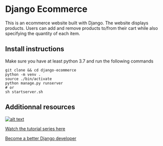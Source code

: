# Django Ecommerce

This is an ecommerce website built with Django. The website displays products. Users can add and remove products to/from their cart while also specifying the quantity of each item.

## Install instructions
Make sure you have at least python 3.7 and run the following commands
```shell
git clone && cd django-ecommerce
python -m venv .
source ./bin/activate
python manage.py runserver
# or
sh startserver.sh
```

## Additionnal resources

[![alt text](https://github.com/justdjango/django-ecommerce/blob/master/thumbnail.png "Logo")](https://youtu.be/z4USlooVXG0)

[Watch the tutorial series here](https://youtu.be/z4USlooVXG0)

[Become a better Django developer](https://www.justdjango.com)
